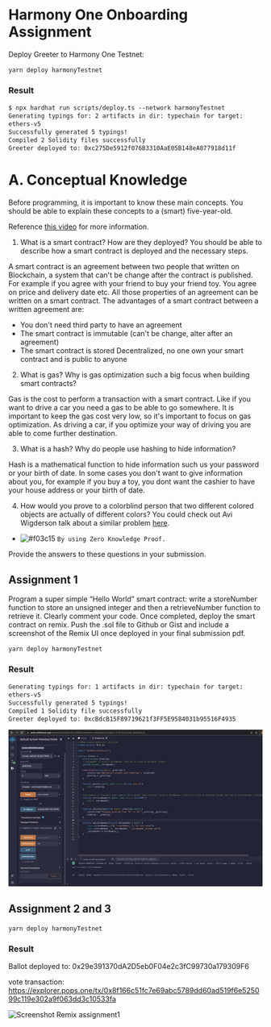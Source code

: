 # Harmony One Onboarding Assignment

Deploy Greeter to Harmony One Testnet:

```shell
yarn deploy harmonyTestnet
```
### Result
```
$ npx hardhat run scripts/deploy.ts --network harmonyTestnet
Generating typings for: 2 artifacts in dir: typechain for target: ethers-v5
Successfully generated 5 typings!
Compiled 2 Solidity files successfully
Greeter deployed to: 0xc275De5912f076B3310AaE05B148eA877918d11f
```

# A. Conceptual Knowledge

Before programming, it is important to know these main concepts. You should be able to explain these concepts to a (smart) five-year-old.

Reference [this video](https://www.youtube.com/watch?v=M576WGiDBdQ&t=3884s) for more information. 

1. What is a smart contract? How are they deployed? You should be able to describe how a smart contract is deployed and the necessary steps. 

A smart contract is an agreement between two people that written on Blockchain, a system that can't be change after the contract is published. For example if you agree with your friend to buy your friend toy. You agree on price and delivery date etc. All those properties of an agreement can be written on a smart contract. The advantages of a smart contract between a written agreement are:
- You don't need third party to have an agreement
- The smart contract is immutable (can't be change, alter after an agreement)
- The smart contract is stored Decentralized, no one own your smart contract and is public to anyone



2. What is gas? Why is gas optimization such a big focus when building smart contracts?

Gas is the cost to perform a transaction with a smart contract. Like if you want to drive a car you need a gas to be able to go somewhere. It is important to keep the gas cost very low, so it's important to focus on gas optimization. As driving a car, if you optimize your way of driving you are able to come further destination.

3. What is a hash? Why do people use hashing to hide information?

Hash is a mathematical function to hide information such us your password or your birth of date.
In some cases you don't want to give information about you, for example if you buy a toy, you dont want the cashier to have your house address or your birth of date.

4. How would you prove to a colorblind person that two different colored objects are actually of different colors? You could check out Avi Wigderson talk about a similar problem [here](https://www.youtube.com/watch?v=5ovdoxnfFVc&t=4s). 

- ![#f03c15]() `By using Zero Knowledge Proof.`


Provide the answers to these questions in your submission.

## Assignment 1
Program a super simple “Hello World” smart contract: write a storeNumber function to store an unsigned integer and then a retrieveNumber function to retrieve it. Clearly comment your code. Once completed, deploy the smart contract on remix. Push the .sol file to Github or Gist and include a screenshot of the Remix UI once deployed in your final submission pdf.

```shell
yarn deploy harmonyTestnet
```

### Result
```
Generating typings for: 1 artifacts in dir: typechain for target: ethers-v5
Successfully generated 5 typings!
Compiled 1 Solidity file successfully
Greeter deployed to: 0xcBdcB15F89719621f3FF5E9584031b95516F4935
```
![Screenshot Remix assignment1](https://github.com/iam-dev/harmonyone-onboarding-contracts/blob/main/assignment1-using-remix.png)


## Assignment 2 and 3
```shell
yarn deploy harmonyTestnet
```

### Result
Ballot deployed to: 0x29e391370dA2D5eb0F04e2c3fC99730a179309F6


vote transaction: https://explorer.pops.one/tx/0x8f166c51fc7e69abc5789dd60ad519f6e525099c119e302a9f063dd3c10533fa

![Screenshot Remix assignment1](https://github.com/iam-dev/harmonyone-onboarding-contracts/blob/main/assignment2-3-using-remix.png.png)
